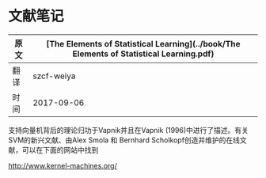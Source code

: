 # 文献笔记

| 原文   | [The Elements of Statistical Learning](../book/The Elements of Statistical Learning.pdf) |
| ---- | ---------------------------------------- |
| 翻译   | szcf-weiya                               |
| 时间   | 2017-09-06                               |

支持向量机背后的理论归功于Vapnik并且在Vapnik (1996)中进行了描述。有关SVM的新兴文献、由Alex Smola 和 Bernhard Scholkopf创造并维护的在线文献，可以在下面的网站中找到

http://www.kernel-machines.org/
